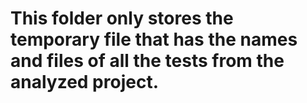 # This folder only stores the temporary file that has the names and files of all the tests from the analyzed project.